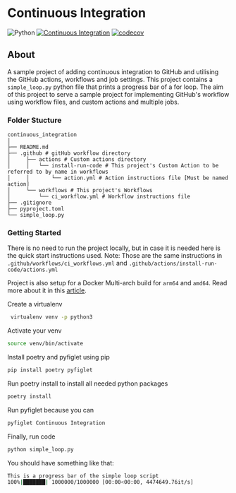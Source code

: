 # Continuous Integration 
![Python](https://img.shields.io/badge/python-3670A0?style=for-the-badge&logo=python&logoColor=ffdd54)
[![Continuous Integration](https://github.com/ibrahimroshdy/continuous_integration/actions/workflows/ci_workflow.yml/badge.svg?branch=main)](https://github.com/ibrahimroshdy/continuous_integration/actions/workflows/ci_workflow.yml)
[![codecov](https://codecov.io/gh/ibrahimroshdy/continuous_integration/branch/main/graph/badge.svg?token=Y56VABDZA7)](https://codecov.io/gh/ibrahimroshdy/continuous_integration)

## About
A sample project of adding continuous integration 
to GitHub and utilising the GitHub actions, workflows and job settings.
This project contains a `simple_loop.py` python file that prints a progress bar of a for loop.
The aim of this project to serve a sample project for implementing GitHub's 
workflow using workflow files, and custom actions and multiple jobs.

### Folder Stucture 
```
continuous_integration
│
├── README.md
├── .github # gitHub workflow directory
│     ├── actions # Custom actions directory
│     │   └── install-run-code # This project's Custom Action to be referred to by name in workflows
│     │       └── action.yml # Action instructions file [Must be named action]
│     └── workflows # This project's Workflows 
│         └── ci_workflow.yml # Workflow instructions file
├── .gitignore
├── pyproject.toml
└── simple_loop.py
```

### Getting Started 

There is no need to run the project locally, but in case it is needed here is the quick start instructions used. 
Note: Those are the same instructions in `.github/workflows/ci_workflows.yml` and `.github/actions/install-run-code/actions.yml`

Project is also setup for a Docker Multi-arch build for `arm64` and `amd64`. Read more about it in this [article](https://ibrahimroshdy.medium.com/how-to-build-your-docker-images-using-multi-arch-to-support-arm64-m1-macbook-6ebc42a47cd7).

Create a virtualenv 
```bash
 virtualenv venv -p python3
```

Activate your venv
```bash
source venv/bin/activate
```

Install poetry and pyfiglet using pip
```bash
pip install poetry pyfiglet
```

Run poetry install to install all needed python packages
```bash
poetry install
```

Run pyfiglet because you can 
```bash
pyfiglet Continuous Integration
```

Finally, run code
```bash
python simple_loop.py
```

You should have something like that: 

```bash
This is a progress bar of the simple loop script
100%|███████| 1000000/1000000 [00:00<00:00, 4474649.76it/s]
```